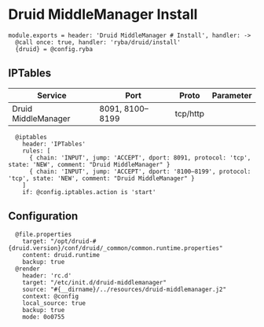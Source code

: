 
# Druid MiddleManager Install

    module.exports = header: 'Druid MiddleManager # Install', handler: ->
      @call once: true, handler: 'ryba/druid/install'
      {druid} = @config.ryba

## IPTables

| Service             | Port | Proto    | Parameter                   |
|---------------------|------|----------|-----------------------------|
| Druid MiddleManager | 8091, 8100–8199 | tcp/http |                             |

      @iptables
        header: 'IPTables'
        rules: [
          { chain: 'INPUT', jump: 'ACCEPT', dport: 8091, protocol: 'tcp', state: 'NEW', comment: "Druid MiddleManager" }
          { chain: 'INPUT', jump: 'ACCEPT', dport: '8100–8199', protocol: 'tcp', state: 'NEW', comment: "Druid MiddleManager" }
        ]
        if: @config.iptables.action is 'start'

## Configuration

      @file.properties
        target: "/opt/druid-#{druid.version}/conf/druid/_common/common.runtime.properties"
        content: druid.runtime
        backup: true
      @render
        header: 'rc.d'
        target: "/etc/init.d/druid-middlemanager"
        source: "#{__dirname}/../resources/druid-middlemanager.j2"
        context: @config
        local_source: true
        backup: true
        mode: 0o0755
